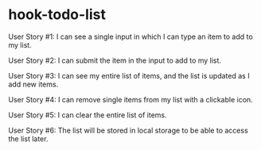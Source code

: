 # hook-todo-list

User Story #1: I can see a single input in which I can type an item to add to my list.

User Story #2: I can submit the item in the input to add to my list.

User Story #3: I can see my entire list of items, and the list is updated as I add new items.

User Story #4: I can remove single items from my list with a clickable icon.

User Story #5: I can clear the entire list of items.

User Story #6: The list will be stored in local storage to be able to access the list later. 